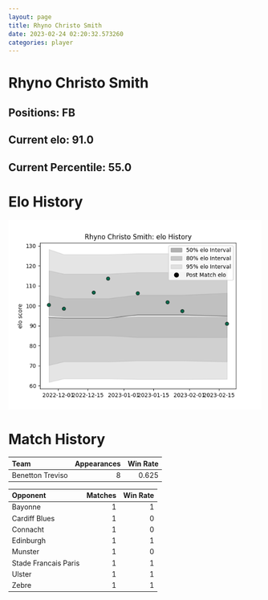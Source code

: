 ```yaml
---  
layout: page  
title: Rhyno Christo Smith  
date: 2023-02-24 02:20:32.573260  
categories: player  
---
```

# Rhyno Christo Smith

## Positions: FB

## Current elo: 91.0

## Current Percentile: 55.0

# Elo History


![elo history](history_RhynoChristoSmith.png)
# Match History


| Team             |   Appearances |   Win Rate |
|:-----------------|--------------:|-----------:|
| Benetton Treviso |             8 |      0.625 |

| Opponent             |   Matches |   Win Rate |
|:---------------------|----------:|-----------:|
| Bayonne              |         1 |          1 |
| Cardiff Blues        |         1 |          0 |
| Connacht             |         1 |          0 |
| Edinburgh            |         1 |          1 |
| Munster              |         1 |          0 |
| Stade Francais Paris |         1 |          1 |
| Ulster               |         1 |          1 |
| Zebre                |         1 |          1 |